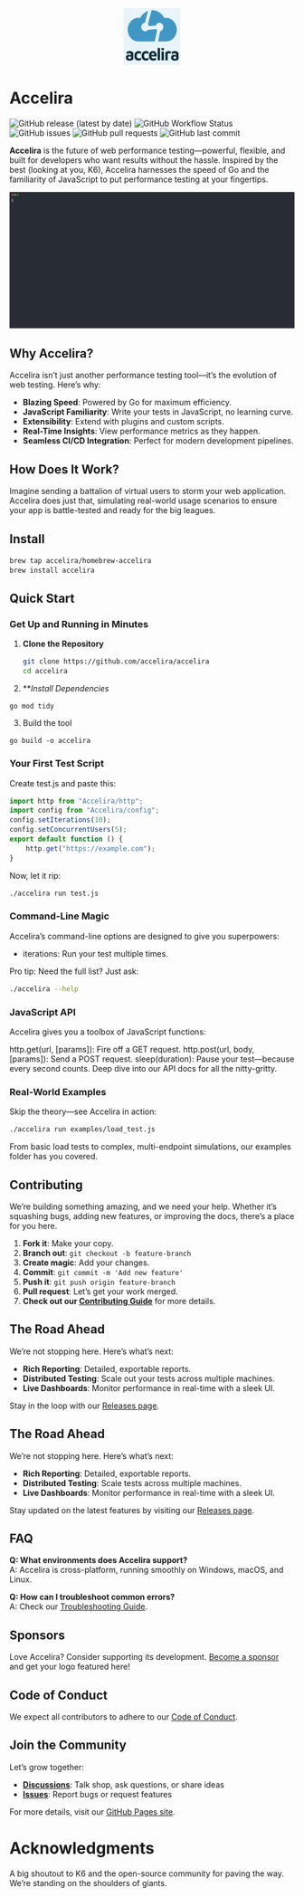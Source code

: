 <p align="center">
  <img src="https://github.com/accelira/accelira/blob/main/images/logo.png?raw=true" alt="Accelira Logo" width="100" height="100"/>
</p>

# Accelira

![GitHub release (latest by date)](https://img.shields.io/github/v/release/accelira/accelira)
![GitHub Workflow Status](https://img.shields.io/github/actions/workflow/status/accelira/accelira/ci.yml)
![GitHub issues](https://img.shields.io/github/issues/accelira/accelira)
![GitHub pull requests](https://img.shields.io/github/issues-pr/accelira/accelira)
![GitHub last commit](https://img.shields.io/github/last-commit/accelira/accelira)

**Accelira** is the future of web performance testing—powerful, flexible, and built for developers who want results without the hassle. Inspired by the best (looking at you, K6), Accelira harnesses the speed of Go and the familiarity of JavaScript to put performance testing at your fingertips.


![Accelira in Action](demos/demo.svg)


## Why Accelira?

Accelira isn’t just another performance testing tool—it’s the evolution of web testing. Here’s why:
- **Blazing Speed**: Powered by Go for maximum efficiency.
- **JavaScript Familiarity**: Write your tests in JavaScript, no learning curve.
- **Extensibility**: Extend with plugins and custom scripts.
- **Real-Time Insights**: View performance metrics as they happen.
- **Seamless CI/CD Integration**: Perfect for modern development pipelines.

## How Does It Work?
Imagine sending a battalion of virtual users to storm your web application. Accelira does just that, simulating real-world usage scenarios to ensure your app is battle-tested and ready for the big leagues.

## Install

```bash
brew tap accelira/homebrew-accelira
brew install accelira
```

## Quick Start
### Get Up and Running in Minutes

1. **Clone the Repository**

   ```bash
   git clone https://github.com/accelira/accelira
   cd accelira
   ```
2. ***Install Dependencies*

```
go mod tidy
```

3. Build the tool

```
go build -o accelira
```

### Your First Test Script
Create test.js and paste this:

```javascript
import http from "Accelira/http";
import config from "Accelira/config";
config.setIterations(10);
config.setConcurrentUsers(5);
export default function () {
    http.get("https://example.com");
}
```

Now, let it rip:

```bash
./accelira run test.js

```

### Command-Line Magic
Accelira’s command-line options are designed to give you superpowers:

- iterations: Run your test multiple times.

Pro tip: Need the full list? Just ask:

```bash
./accelira --help

```


### JavaScript API
Accelira gives you a toolbox of JavaScript functions:

http.get(url, [params]): Fire off a GET request.
http.post(url, body, [params]): Send a POST request.
sleep(duration): Pause your test—because every second counts.
Deep dive into our API docs for all the nitty-gritty.


### Real-World Examples
Skip the theory—see Accelira in action:

```bash
./accelira run examples/load_test.js
```
From basic load tests to complex, multi-endpoint simulations, our examples folder has you covered.


## Contributing
We’re building something amazing, and we need your help. Whether it’s squashing bugs, adding new features, or improving the docs, there’s a place for you here.

1. **Fork it**: Make your copy.
2. **Branch out**: `git checkout -b feature-branch`
3. **Create magic**: Add your changes.
4. **Commit**: `git commit -m 'Add new feature'`
5. **Push it**: `git push origin feature-branch`
6. **Pull request**: Let’s get your work merged.
7. **Check out our [Contributing Guide](CONTRIBUTING.md)** for more details.

## The Road Ahead
We’re not stopping here. Here’s what’s next:

- **Rich Reporting**: Detailed, exportable reports.
- **Distributed Testing**: Scale out your tests across multiple machines.
- **Live Dashboards**: Monitor performance in real-time with a sleek UI.

Stay in the loop with our [Releases page](https://github.com/accelira/accelira/releases).



## The Road Ahead
We’re not stopping here. Here’s what’s next:

- **Rich Reporting**: Detailed, exportable reports.
- **Distributed Testing**: Scale tests across multiple machines.
- **Live Dashboards**: Monitor performance in real-time with a sleek UI.

Stay updated on the latest features by visiting our [Releases page](https://github.com/accelira/accelira/releases).

## FAQ

**Q: What environments does Accelira support?**  
A: Accelira is cross-platform, running smoothly on Windows, macOS, and Linux.

**Q: How can I troubleshoot common errors?**  
A: Check our [Troubleshooting Guide](https://github.com/accelira/accelira/wiki/Troubleshooting).

## Sponsors
Love Accelira? Consider supporting its development. [Become a sponsor](https://github.com/sponsors/accelira) and get your logo featured here!

## Code of Conduct
We expect all contributors to adhere to our [Code of Conduct](CODE_OF_CONDUCT.md).

## Join the Community
Let’s grow together:

- **[Discussions](https://github.com/accelira/accelira/discussions)**: Talk shop, ask questions, or share ideas
- **[Issues](https://github.com/accelira/accelira/issues)**: Report bugs or request features

For more details, visit our [GitHub Pages site](https://accelira.github.io/accelira/).

# Acknowledgments
A big shoutout to K6 and the open-source community for paving the way. We’re standing on the shoulders of giants.
